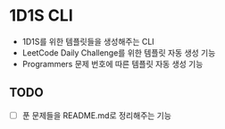 # 1D1S CLI

- 1D1S를 위한 템플릿들을 생성해주는 CLI
- LeetCode Daily Challenge를 위한 템플릿 자동 생성 기능
- Programmers 문제 번호에 따른 템플릿 자동 생성 기능

## TODO

- [ ] 푼 문제들을 README.md로 정리해주는 기능
